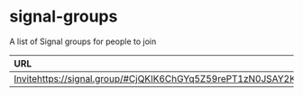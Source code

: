 # signal-groups
A list of Signal groups for people to join

| URL                              | Category         | Owner                                                                      |
| :------------------------------- | :--------------- | :------------------------------------------------------------------------- |
| [Invite](https://signal.group/#CjQKIK6ChGYq5Z59rePT1zN0JSAY2Keb3IsjiZP4q5THU0BaEhBf2ZzZfTnQ0FDimonIoBIo)https://signal.group/#CjQKIK6ChGYq5Z59rePT1zN0JSAY2Keb3IsjiZP4q5THU0BaEhBf2ZzZfTnQ0FDimonIoBIo)     | Crypto           | @tuxpizza |
